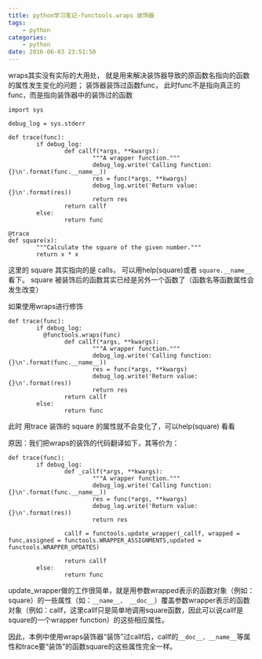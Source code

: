 ```yaml
---
title: python学习笔记-functools.wraps 装饰器
tags:
    - python
categories:
    - python
date: 2016-06-03 23:51:58
---
```


wraps其实没有实际的大用处， 就是用来解决装饰器导致的原函数名指向的函数 的属性发生变化的问题；
装饰器装饰过函数func， 此时func不是指向真正的func，而是指向装饰器中的装饰过的函数
 
```
import sys

debug_log = sys.stderr

def trace(func):
        if debug_log:
                def callf(*args, **kwargs):
                        """A wrapper function."""
                        debug_log.write('Calling function: {}\n'.format(func.__name__))
                        res = func(*args, **kwargs)
                        debug_log.write('Return value: {}\n'.format(res))
                        return res
                return callf
        else:
                return func

@trace
def square(x):
        """Calculate the square of the given number."""
        return x * x 
```
这里的 square 其实指向的是 calls， 可以用help(square)或者 `square.__name__ `看下。
square 被装饰后的函数其实已经是另外一个函数了（函数名等函数属性会发生改变）
 
如果使用wraps进行修饰
```
def trace(func):
        if debug_log:
          @functools.wraps(func)
                def callf(*args, **kwargs):
                        """A wrapper function."""
                        debug_log.write('Calling function: {}\n'.format(func.__name__))
                        res = func(*args, **kwargs)
                        debug_log.write('Return value: {}\n'.format(res))
                        return res
                return callf
        else:
                return func
```
此时 用trace 装饰的 square 的属性就不会变化了，可以help(square) 看看

 
原因：我们把wraps的装饰的代码翻译如下，其等价为：
```
def trace(func):
        if debug_log:
                def _callf(*args, **kwargs):
                        """A wrapper function."""
                        debug_log.write('Calling function: {}\n'.format(func.__name__))
                        res = func(*args, **kwargs)
                        debug_log.write('Return value: {}\n'.format(res))
                        return res

                callf = functools.update_wrapper(_callf, wrapped = func,assigned = functools.WRAPPER_ASSIGNMENTS,updated = functools.WRAPPER_UPDATES)

                return callf
        else:
                return func
```
update_wrapper做的工作很简单，就是用参数wrapped表示的函数对象（例如：square）的一些属性（如：`__name__、 __doc__`）覆盖参数wrapper表示的函数对象（例如：callf，这里callf只是简单地调用square函数，因此可以说callf是 square的一个wrapper function）的这些相应属性。

 
因此，本例中使用wraps装饰器“装饰”过callf后，callf的`__doc__、__name__`等属性和trace要“装饰”的函数square的这些属性完全一样。